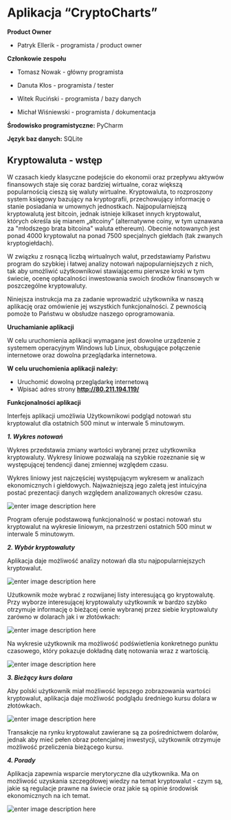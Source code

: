 Aplikacja “CryptoCharts”
=============================
**Product Owner**

-   Patryk Ellerik - programista / product owner
    

**Członkowie zespołu**

-   Tomasz Nowak - główny programista
    
-   Danuta Kłos - programista / tester
    
-   Witek Ruciński - programista / bazy danych
    
-   Michał Wiśniewski - programista / dokumentacja
    

**Środowisko programistyczne:** PyCharm

**Język baz danych:** SQLite
  

## Kryptowaluta - wstęp


W czasach kiedy klasyczne podejście do ekonomii oraz przepływu aktywów finansowych staje się coraz bardziej wirtualne, coraz większą popularnością cieszą się waluty wirtualne. Kryptowaluta, to rozproszony system księgowy bazujący na kryptografii, przechowujący informację o stanie posiadania w umownych jednostkach. Najpopularniejszą kryptowalutą jest bitcoin, jednak istnieje kilkaset innych kryptowalut, których określa się mianem „altcoiny” (alternatywne coiny, w tym uznawana za "młodszego brata bitcoina" waluta ethereum). Obecnie notowanych jest ponad 4000 kryptowalut na ponad 7500 specjalnych giełdach (tak zwanych kryptogiełdach).

W związku z rosnącą liczbą wirtualnych walut, przedstawiamy Państwu program do szybkiej i łatwej analizy notowań najpopularniejszych z nich, tak aby umożliwić użytkownikowi stawiającemu pierwsze kroki w tym świecie, ocenę opłacalności inwestowania swoich środków finansowych w poszczególne kryptowaluty.

Niniejsza instrukcja ma za zadanie wprowadzić użytkownika w naszą aplikację oraz omówienie jej wszystkich funkcjonalności. Z pewnością pomoże to Państwu w obsłudze naszego oprogramowania.



**Uruchamianie aplikacji**

W celu uruchomienia aplikacji wymagane jest dowolne urządzenie z systemem operacyjnym Windows lub Linux, obsługujące połączenie internetowe oraz dowolna przeglądarka internetowa.

  

**W celu uruchomienia aplikacji należy:**

 - Uruchomić dowolną przeglądarkę internetową
 - Wpisać adres strony **http://80.211.194.119/**

  

**Funkcjonalności aplikacji**

Interfejs aplikacji umożliwia Użytkownikowi podgląd notowań stu kryptowalut dla ostatnich 500 minut w interwale 5 minutowym.

***1.  Wykres notowań***
    
Wykres przedstawia zmiany wartości wybranej przez użytkownika kryptowaluty. Wykresy liniowe pozwalają na szybkie rozeznanie się w występującej tendencji danej zmiennej względem czasu.

Wykres liniowy jest najczęściej występującym wykresem w analizach ekonomicznych i giełdowych. Najważniejszą jego zaletą jest intuicyjna postać prezentacji danych względem analizowanych okresów czasu.

![enter image description here](https://lh3.googleusercontent.com/md27TMTjlCuOu2Fs31Pq8HERY7FjMNLMSMZldSMT6u_HdCKgBqwxUFWMNA-s7dgQbU5IZn-iAoo)

Program oferuje podstawową funkcjonalność w postaci notowań stu kryptowalut na wykresie liniowym, na przestrzeni ostatnich 500 minut w interwale 5 minutowym.

***2.  Wybór kryptowaluty***

Aplikacja daje możliwość analizy notowań dla stu najpopularniejszych kryptowalut.

![enter image description here](https://lh3.googleusercontent.com/OQP22k8ZJak2fxUGgVCzEendxWzWGFh1vjzzQdCB9ois8HanAqbkv54tBfsprJCR8Jqj0eGIHXg)

Użutkownik może wybrać z rozwijanej listy interesującą go kryptowalutę.
Przy wyborze interesującej kryptowaluty użytkownik w bardzo szybko otrzymuje informację o bieżącej cenie wybranej przez siebie kryptowaluty zarówno w dolarach jak i w złotówkach:

![enter image description here](https://lh3.googleusercontent.com/WjeVItCusoKkk_hbgxBL0g9kNcVfkc91QFxQTX6e2lyQVTQCqi5h8UExw7CO4gcUg_kivDoEm6Q)

Na wykresie użytkownik ma możliwość podświetlenia konkretnego punktu czasowego, który pokazuje dokładną datę notowania wraz z wartością.

![enter image description here](https://lh3.googleusercontent.com/6PDMIjieVR5XTZxg22UbPpQV7HvVorwCqxYUumCZWocdOfOrtHfPutZNVF__xs6BydrnYSR0kZQ)

***3. Bieżący kurs dolara***
	
Aby polski użytkownik miał możliwość lepszego zobrazowania wartości kryptowalut, aplikacja daje możliwość podglądu średniego kursu dolara w złotówkach.
	
![enter image description here](https://lh3.googleusercontent.com/suBript6b1IpMdwziCatg8j-ZSGNpjJ7ZKiphrcU0VKtPaTiFmGfZpKdFBYVAQFlrqUhjgzB1I4)

Transakcje na rynku kryptowalut zawierane są za pośrednictwem dolarów, jednak aby mieć pełen obraz potencjalnej inwestycji, użytkownik otrzymuje możliwość przeliczenia bieżącego kursu.

***4. Porady***

Aplikacja zapewnia wsparcie merytoryczne dla użytkownika. Ma on możliwość uzyskania szczegółowej wiedzy na temat kryptowalut - czym są, jakie są regulacje prawne na świecie oraz jakie są opinie środowisk ekonomicznych na ich temat.
	
![enter image description here](https://lh3.googleusercontent.com/JG7v_Vq1CQtGyn3g5f6kaKmiH8YeOV7Sym6Q_3Lwl0tK2ajH545xzxxgg06pzKFddcQQ16fRB9o)
